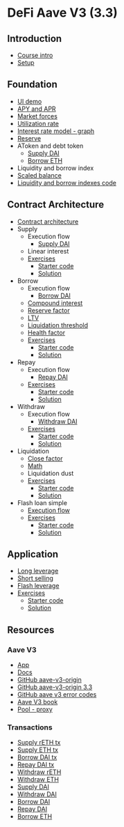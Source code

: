 # DeFi Aave V3 (3.3)

## Introduction

- [Course intro](./notes/course-intro.md)
- [Setup](./notes/course-setup.md)

## Foundation

- [UI demo](https://app.aave.com/)
- [APY and APR](./notes/apr-apy.png)
- [Market forces](./notes/market-forces.png)
- [Utilization rate](./notes/utilization-rate.png)
- [Interest rate model - graph](https://www.desmos.com/calculator/2pfuulkndt)
- [Reserve](./notes/reserve.md)
- AToken and debt token
  - [Supply DAI](https://etherscan.io/tx/0x48237c5e7aaae5d35f36c1d8b66abf4cc5fc8d335dfa395f89b3b1627a2540c8)
  - [Borrow ETH](https://etherscan.io/tx/0xfe4b17b089b50bf9c2b00561061b4205e72bf9695c63e7fde31d54f299b9392f)
- Liquidity and borrow index
- [Scaled balance](./notes/scaled-balance.png)
- [Liquidity and borrow indexes code](./notes/liquidity-index.md)

## Contract Architecture

- [Contract architecture](./notes/arc.png)
- Supply
  - Execution flow
    - [Supply DAI](https://etherscan.io/tx/0x48237c5e7aaae5d35f36c1d8b66abf4cc5fc8d335dfa395f89b3b1627a2540c8)
  - Linear interest
  - [Exercises](./foundry/exercises/supply.md)
    - [Starter code](./foundry/src/exercises/Supply.sol)
    - [Solution](./foundry/src/solutions/Supply.sol)
- Borrow
  - Execution flow
    - [Borrow DAI](https://etherscan.io/tx/0x5e4deab9462bec720f883522d306ec306959cb3ae1ec2eaf0d55477eed01b5a4)
  - [Compound interest](./notes/binomial_expansion.ipynb)
  - [Reserve factor](./notes/reserve-factor.md)
  - [LTV](./notes/ltv.png)
  - [Liquidation threshold](./notes/liquidation-threshold.png)
  - [Health factor](./notes/health-factor.png)
  - [Exercises](./foundry/exercises/borrow.md)
    - [Starter code](./foundry/src/exercises/Borrw.sol)
    - [Solution](./foundry/src/solutions/Borrow.sol)
- Repay
  - Execution flow
    - [Repay DAI](https://etherscan.io/tx/0x1145e9815060164ef9234bdbc6d88db97ac5dda7b1e30732dc981145604e0373)
  - [Exercises](./foundry/exercises/repay.md)
    - [Starter code](./foundry/src/exercises/Repay.sol)
    - [Solution](./foundry/src/solutions/Repay.sol)
- Withdraw
  - Execution flow
    - [Withdraw DAI](https://etherscan.io/tx/0x4e263e358db180ec478d61542a1126a47bba6d6fc0d5bb2b7b8cf83a8bdb11d3)
  - [Exercises](./foundry/exercises/withdraw.md)
    - [Starter code](./foundry/src/exercises/Withdraw.sol)
    - [Solution](./foundry/src/solutions/Withdraw.sol)
- Liquidation
  - [Close factor](./notes/close-factor.png)
  - [Math](./notes/liquidation.png)
  - Liquidation dust
  - [Exercises](./foundry/exercises/liquidation.md)
    - [Starter code](./foundry/src/exercises/Liquidation.sol)
    - [Solution](./foundry/src/solutions/Liquidation.sol)
- Flash loan simple
  - [Execution flow](./notes/flash-loan.md)
  - [Exercises](./foundry/exercises/flash.md)
    - [Starter code](./foundry/src/exercises/Flash.sol)
    - [Solution](./foundry/src/solutions/Flash.sol)

## Application

- [Long leverage](./notes/long.png)
- [Short selling](./notes/short.png)
- [Flash leverage](https://updraft.cyfrin.io/courses/rocket-pool-reth-integration)
- [Exercises](./foundry/exercises/long-short.md)
  - [Starter code](./foundry/src/exercises/LongShort.sol)
  - [Solution](./foundry/src/solutions/LongShort.sol)

## Resources

### Aave V3

- [App](https://app.aave.com/)
- [Docs](https://aave.com/docs)
- [GitHub aave-v3-origin](https://github.com/aave-dao/aave-v3-origin)
- [GitHub aave-v3-origin 3.3](https://github.com/aave-dao/aave-v3-origin/tree/v3.3.0)
- [GitHub aave v3 error codes](https://github.com/aave/aave-v3-core/blob/master/contracts/protocol/libraries/helpers/Errors.sol)
- [Aave V3 book](https://calnix.gitbook.io/aave-book)
- [Pool - proxy](https://etherscan.io/address/0x87870Bca3F3fD6335C3F4ce8392D69350B4fA4E2)

### Transactions

- [Supply rETH tx](https://etherscan.io/tx/0xc1120138b3aa3dc6a49ef7e84ecd17530c273e2442f83e47025d819d9a700743)
- [Supply ETH tx](https://etherscan.io/tx/0x21de14e5c58b9431a70b780893d01f0b82f07a0495d851d97fc0e85c64887610)
- [Borrow DAI tx](https://etherscan.io/tx/0x5e4deab9462bec720f883522d306ec306959cb3ae1ec2eaf0d55477eed01b5a4)
- [Repay DAI tx](https://etherscan.io/tx/0x1145e9815060164ef9234bdbc6d88db97ac5dda7b1e30732dc981145604e0373)
- [Withdraw rETH](https://etherscan.io/tx/0x7442ab56bfe90a189516f44846b93d25aa0dde3bbfba935429ac561ab34bc575)
- [Withdraw ETH](https://etherscan.io/tx/0x748e56cfaa10b6d629bd06badfdf83b337956e640523bbb1805901e11915c517)
- [Supply DAI](https://etherscan.io/tx/0x48237c5e7aaae5d35f36c1d8b66abf4cc5fc8d335dfa395f89b3b1627a2540c8)
- [Withdraw DAI](https://etherscan.io/tx/0x4e263e358db180ec478d61542a1126a47bba6d6fc0d5bb2b7b8cf83a8bdb11d3)
- [Borrow DAI](https://etherscan.io/tx/0x5e4deab9462bec720f883522d306ec306959cb3ae1ec2eaf0d55477eed01b5a4)
- [Repay DAI](https://etherscan.io/tx/0x1145e9815060164ef9234bdbc6d88db97ac5dda7b1e30732dc981145604e0373)
- [Borrow ETH](https://etherscan.io/tx/0xfe4b17b089b50bf9c2b00561061b4205e72bf9695c63e7fde31d54f299b9392f)
